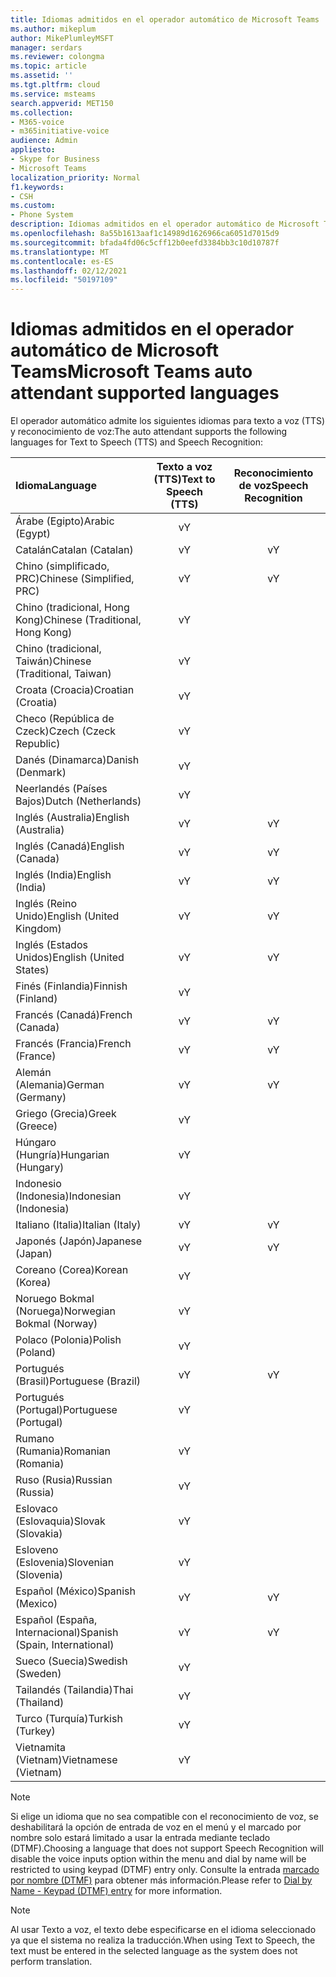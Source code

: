```yaml
---
title: Idiomas admitidos en el operador automático de Microsoft Teams
ms.author: mikeplum
author: MikePlumleyMSFT
manager: serdars
ms.reviewer: colongma
ms.topic: article
ms.assetid: ''
ms.tgt.pltfrm: cloud
ms.service: msteams
search.appverid: MET150
ms.collection:
- M365-voice
- m365initiative-voice
audience: Admin
appliesto:
- Skype for Business
- Microsoft Teams
localization_priority: Normal
f1.keywords:
- CSH
ms.custom:
- Phone System
description: Idiomas admitidos en el operador automático de Microsoft Teams
ms.openlocfilehash: 8a55b1613aaf1c14989d1626966ca6051d7015d9
ms.sourcegitcommit: bfada4fd06c5cff12b0eefd3384bb3c10d10787f
ms.translationtype: MT
ms.contentlocale: es-ES
ms.lasthandoff: 02/12/2021
ms.locfileid: "50197109"
---
```

# <a name="microsoft-teams-auto-attendant-supported-languages"></a><span data-ttu-id="71d30-103">Idiomas admitidos en el operador automático de Microsoft Teams</span><span class="sxs-lookup"><span data-stu-id="71d30-103">Microsoft Teams auto attendant supported languages</span></span>

<span data-ttu-id="71d30-104">El operador automático admite los siguientes idiomas para texto a voz (TTS) y reconocimiento de voz:</span><span class="sxs-lookup"><span data-stu-id="71d30-104">The auto attendant supports the following languages for Text to Speech (TTS) and Speech Recognition:</span></span>

|<span data-ttu-id="71d30-105">Idioma</span><span class="sxs-lookup"><span data-stu-id="71d30-105">Language</span></span>                                |<span data-ttu-id="71d30-106">Texto a voz (TTS)</span><span class="sxs-lookup"><span data-stu-id="71d30-106">Text to Speech (TTS)</span></span>     |<span data-ttu-id="71d30-107">Reconocimiento de voz</span><span class="sxs-lookup"><span data-stu-id="71d30-107">Speech Recognition</span></span>                     |
|:---------------------------------------|:-----------------------:|:-------------------------------------:|
|<span data-ttu-id="71d30-108">Árabe (Egipto)</span><span class="sxs-lookup"><span data-stu-id="71d30-108">Arabic (Egypt)</span></span>                          |<span data-ttu-id="71d30-109">v</span><span class="sxs-lookup"><span data-stu-id="71d30-109">Y</span></span>                        |                                       |
|<span data-ttu-id="71d30-110">Catalán</span><span class="sxs-lookup"><span data-stu-id="71d30-110">Catalan (Catalan)</span></span>                       |<span data-ttu-id="71d30-111">v</span><span class="sxs-lookup"><span data-stu-id="71d30-111">Y</span></span>                        |<span data-ttu-id="71d30-112">v</span><span class="sxs-lookup"><span data-stu-id="71d30-112">Y</span></span>                                      |
|<span data-ttu-id="71d30-113">Chino (simplificado, PRC)</span><span class="sxs-lookup"><span data-stu-id="71d30-113">Chinese (Simplified, PRC)</span></span>               |<span data-ttu-id="71d30-114">v</span><span class="sxs-lookup"><span data-stu-id="71d30-114">Y</span></span>                        |<span data-ttu-id="71d30-115">v</span><span class="sxs-lookup"><span data-stu-id="71d30-115">Y</span></span>                                      |
|<span data-ttu-id="71d30-116">Chino (tradicional, Hong Kong)</span><span class="sxs-lookup"><span data-stu-id="71d30-116">Chinese (Traditional, Hong Kong)</span></span>        |<span data-ttu-id="71d30-117">v</span><span class="sxs-lookup"><span data-stu-id="71d30-117">Y</span></span>                        |                                       |
|<span data-ttu-id="71d30-118">Chino (tradicional, Taiwán)</span><span class="sxs-lookup"><span data-stu-id="71d30-118">Chinese (Traditional, Taiwan)</span></span>           |<span data-ttu-id="71d30-119">v</span><span class="sxs-lookup"><span data-stu-id="71d30-119">Y</span></span>                        |                                       |    
|<span data-ttu-id="71d30-120">Croata (Croacia)</span><span class="sxs-lookup"><span data-stu-id="71d30-120">Croatian (Croatia)</span></span>                      |<span data-ttu-id="71d30-121">v</span><span class="sxs-lookup"><span data-stu-id="71d30-121">Y</span></span>                        |                                       |    
|<span data-ttu-id="71d30-122">Checo (República de Czeck)</span><span class="sxs-lookup"><span data-stu-id="71d30-122">Czech (Czeck Republic)</span></span>                  |<span data-ttu-id="71d30-123">v</span><span class="sxs-lookup"><span data-stu-id="71d30-123">Y</span></span>                        |                                       |    
|<span data-ttu-id="71d30-124">Danés (Dinamarca)</span><span class="sxs-lookup"><span data-stu-id="71d30-124">Danish (Denmark)</span></span>                        |<span data-ttu-id="71d30-125">v</span><span class="sxs-lookup"><span data-stu-id="71d30-125">Y</span></span>                        |                                       |    
|<span data-ttu-id="71d30-126">Neerlandés (Países Bajos)</span><span class="sxs-lookup"><span data-stu-id="71d30-126">Dutch (Netherlands)</span></span>                     |<span data-ttu-id="71d30-127">v</span><span class="sxs-lookup"><span data-stu-id="71d30-127">Y</span></span>                        |                                       |    
|<span data-ttu-id="71d30-128">Inglés (Australia)</span><span class="sxs-lookup"><span data-stu-id="71d30-128">English (Australia)</span></span>                     |<span data-ttu-id="71d30-129">v</span><span class="sxs-lookup"><span data-stu-id="71d30-129">Y</span></span>                        |<span data-ttu-id="71d30-130">v</span><span class="sxs-lookup"><span data-stu-id="71d30-130">Y</span></span>                                      |
|<span data-ttu-id="71d30-131">Inglés (Canadá)</span><span class="sxs-lookup"><span data-stu-id="71d30-131">English (Canada)</span></span>                        |<span data-ttu-id="71d30-132">v</span><span class="sxs-lookup"><span data-stu-id="71d30-132">Y</span></span>                        |<span data-ttu-id="71d30-133">v</span><span class="sxs-lookup"><span data-stu-id="71d30-133">Y</span></span>                                      |
|<span data-ttu-id="71d30-134">Inglés (India)</span><span class="sxs-lookup"><span data-stu-id="71d30-134">English (India)</span></span>                         |<span data-ttu-id="71d30-135">v</span><span class="sxs-lookup"><span data-stu-id="71d30-135">Y</span></span>                        |<span data-ttu-id="71d30-136">v</span><span class="sxs-lookup"><span data-stu-id="71d30-136">Y</span></span>                                      |
|<span data-ttu-id="71d30-137">Inglés (Reino Unido)</span><span class="sxs-lookup"><span data-stu-id="71d30-137">English (United Kingdom)</span></span>                |<span data-ttu-id="71d30-138">v</span><span class="sxs-lookup"><span data-stu-id="71d30-138">Y</span></span>                        |<span data-ttu-id="71d30-139">v</span><span class="sxs-lookup"><span data-stu-id="71d30-139">Y</span></span>                                      |
|<span data-ttu-id="71d30-140">Inglés (Estados Unidos)</span><span class="sxs-lookup"><span data-stu-id="71d30-140">English (United States)</span></span>                 |<span data-ttu-id="71d30-141">v</span><span class="sxs-lookup"><span data-stu-id="71d30-141">Y</span></span>                        |<span data-ttu-id="71d30-142">v</span><span class="sxs-lookup"><span data-stu-id="71d30-142">Y</span></span>                                      |
|<span data-ttu-id="71d30-143">Finés (Finlandia)</span><span class="sxs-lookup"><span data-stu-id="71d30-143">Finnish (Finland)</span></span>                       |<span data-ttu-id="71d30-144">v</span><span class="sxs-lookup"><span data-stu-id="71d30-144">Y</span></span>                        |                                       |    
|<span data-ttu-id="71d30-145">Francés (Canadá)</span><span class="sxs-lookup"><span data-stu-id="71d30-145">French (Canada)</span></span>                         |<span data-ttu-id="71d30-146">v</span><span class="sxs-lookup"><span data-stu-id="71d30-146">Y</span></span>                        |<span data-ttu-id="71d30-147">v</span><span class="sxs-lookup"><span data-stu-id="71d30-147">Y</span></span>                                      |
|<span data-ttu-id="71d30-148">Francés (Francia)</span><span class="sxs-lookup"><span data-stu-id="71d30-148">French (France)</span></span>                         |<span data-ttu-id="71d30-149">v</span><span class="sxs-lookup"><span data-stu-id="71d30-149">Y</span></span>                        |<span data-ttu-id="71d30-150">v</span><span class="sxs-lookup"><span data-stu-id="71d30-150">Y</span></span>                                      |
|<span data-ttu-id="71d30-151">Alemán (Alemania)</span><span class="sxs-lookup"><span data-stu-id="71d30-151">German (Germany)</span></span>                        |<span data-ttu-id="71d30-152">v</span><span class="sxs-lookup"><span data-stu-id="71d30-152">Y</span></span>                        |<span data-ttu-id="71d30-153">v</span><span class="sxs-lookup"><span data-stu-id="71d30-153">Y</span></span>                                      |
|<span data-ttu-id="71d30-154">Griego (Grecia)</span><span class="sxs-lookup"><span data-stu-id="71d30-154">Greek (Greece)</span></span>                          |<span data-ttu-id="71d30-155">v</span><span class="sxs-lookup"><span data-stu-id="71d30-155">Y</span></span>                        |                                       |
|<span data-ttu-id="71d30-156">Húngaro (Hungría)</span><span class="sxs-lookup"><span data-stu-id="71d30-156">Hungarian (Hungary)</span></span>                     |<span data-ttu-id="71d30-157">v</span><span class="sxs-lookup"><span data-stu-id="71d30-157">Y</span></span>                        |                                       |
|<span data-ttu-id="71d30-158">Indonesio (Indonesia)</span><span class="sxs-lookup"><span data-stu-id="71d30-158">Indonesian (Indonesia)</span></span>                  |<span data-ttu-id="71d30-159">v</span><span class="sxs-lookup"><span data-stu-id="71d30-159">Y</span></span>                        |                                       |
|<span data-ttu-id="71d30-160">Italiano (Italia)</span><span class="sxs-lookup"><span data-stu-id="71d30-160">Italian (Italy)</span></span>                         |<span data-ttu-id="71d30-161">v</span><span class="sxs-lookup"><span data-stu-id="71d30-161">Y</span></span>                        |<span data-ttu-id="71d30-162">v</span><span class="sxs-lookup"><span data-stu-id="71d30-162">Y</span></span>                                      |
|<span data-ttu-id="71d30-163">Japonés (Japón)</span><span class="sxs-lookup"><span data-stu-id="71d30-163">Japanese (Japan)</span></span>                        |<span data-ttu-id="71d30-164">v</span><span class="sxs-lookup"><span data-stu-id="71d30-164">Y</span></span>                        |<span data-ttu-id="71d30-165">v</span><span class="sxs-lookup"><span data-stu-id="71d30-165">Y</span></span>                                      |
|<span data-ttu-id="71d30-166">Coreano (Corea)</span><span class="sxs-lookup"><span data-stu-id="71d30-166">Korean (Korea)</span></span>                          |<span data-ttu-id="71d30-167">v</span><span class="sxs-lookup"><span data-stu-id="71d30-167">Y</span></span>                        |                                       |    
|<span data-ttu-id="71d30-168">Noruego Bokmal (Noruega)</span><span class="sxs-lookup"><span data-stu-id="71d30-168">Norwegian Bokmal (Norway)</span></span>               |<span data-ttu-id="71d30-169">v</span><span class="sxs-lookup"><span data-stu-id="71d30-169">Y</span></span>                        |                                       |    
|<span data-ttu-id="71d30-170">Polaco (Polonia)</span><span class="sxs-lookup"><span data-stu-id="71d30-170">Polish (Poland)</span></span>                         |<span data-ttu-id="71d30-171">v</span><span class="sxs-lookup"><span data-stu-id="71d30-171">Y</span></span>                        |                                       |    
|<span data-ttu-id="71d30-172">Portugués (Brasil)</span><span class="sxs-lookup"><span data-stu-id="71d30-172">Portuguese (Brazil)</span></span>                     |<span data-ttu-id="71d30-173">v</span><span class="sxs-lookup"><span data-stu-id="71d30-173">Y</span></span>                        |<span data-ttu-id="71d30-174">v</span><span class="sxs-lookup"><span data-stu-id="71d30-174">Y</span></span>                                      |
|<span data-ttu-id="71d30-175">Portugués (Portugal)</span><span class="sxs-lookup"><span data-stu-id="71d30-175">Portuguese (Portugal)</span></span>                   |<span data-ttu-id="71d30-176">v</span><span class="sxs-lookup"><span data-stu-id="71d30-176">Y</span></span>                        |                                       |    
|<span data-ttu-id="71d30-177">Rumano (Rumania)</span><span class="sxs-lookup"><span data-stu-id="71d30-177">Romanian (Romania)</span></span>                      |<span data-ttu-id="71d30-178">v</span><span class="sxs-lookup"><span data-stu-id="71d30-178">Y</span></span>                        |                                       |    
|<span data-ttu-id="71d30-179">Ruso (Rusia)</span><span class="sxs-lookup"><span data-stu-id="71d30-179">Russian (Russia)</span></span>                        |<span data-ttu-id="71d30-180">v</span><span class="sxs-lookup"><span data-stu-id="71d30-180">Y</span></span>                        |                                       |    
|<span data-ttu-id="71d30-181">Eslovaco (Eslovaquia)</span><span class="sxs-lookup"><span data-stu-id="71d30-181">Slovak (Slovakia)</span></span>                       |<span data-ttu-id="71d30-182">v</span><span class="sxs-lookup"><span data-stu-id="71d30-182">Y</span></span>                        |                                       |    
|<span data-ttu-id="71d30-183">Esloveno (Eslovenia)</span><span class="sxs-lookup"><span data-stu-id="71d30-183">Slovenian (Slovenia)</span></span>                    |<span data-ttu-id="71d30-184">v</span><span class="sxs-lookup"><span data-stu-id="71d30-184">Y</span></span>                        |                                       |    
|<span data-ttu-id="71d30-185">Español (México)</span><span class="sxs-lookup"><span data-stu-id="71d30-185">Spanish (Mexico)</span></span>                        |<span data-ttu-id="71d30-186">v</span><span class="sxs-lookup"><span data-stu-id="71d30-186">Y</span></span>                        |<span data-ttu-id="71d30-187">v</span><span class="sxs-lookup"><span data-stu-id="71d30-187">Y</span></span>                                      |
|<span data-ttu-id="71d30-188">Español (España, Internacional)</span><span class="sxs-lookup"><span data-stu-id="71d30-188">Spanish (Spain, International)</span></span>          |<span data-ttu-id="71d30-189">v</span><span class="sxs-lookup"><span data-stu-id="71d30-189">Y</span></span>                        |<span data-ttu-id="71d30-190">v</span><span class="sxs-lookup"><span data-stu-id="71d30-190">Y</span></span>                                      |
|<span data-ttu-id="71d30-191">Sueco (Suecia)</span><span class="sxs-lookup"><span data-stu-id="71d30-191">Swedish (Sweden)</span></span>                        |<span data-ttu-id="71d30-192">v</span><span class="sxs-lookup"><span data-stu-id="71d30-192">Y</span></span>                        |                                       |    
|<span data-ttu-id="71d30-193">Tailandés (Tailandia)</span><span class="sxs-lookup"><span data-stu-id="71d30-193">Thai (Thailand)</span></span>                         |<span data-ttu-id="71d30-194">v</span><span class="sxs-lookup"><span data-stu-id="71d30-194">Y</span></span>                        |                                       |    
|<span data-ttu-id="71d30-195">Turco (Turquía)</span><span class="sxs-lookup"><span data-stu-id="71d30-195">Turkish (Turkey)</span></span>                        |<span data-ttu-id="71d30-196">v</span><span class="sxs-lookup"><span data-stu-id="71d30-196">Y</span></span>                        |                                       |    
|<span data-ttu-id="71d30-197">Vietnamita (Vietnam)</span><span class="sxs-lookup"><span data-stu-id="71d30-197">Vietnamese (Vietnam)</span></span>                    |<span data-ttu-id="71d30-198">v</span><span class="sxs-lookup"><span data-stu-id="71d30-198">Y</span></span>                        |                                       |    

> [!NOTE]
> <span data-ttu-id="71d30-199">Si elige un idioma que no sea compatible con el reconocimiento de voz, se deshabilitará la opción de entrada de voz en el menú y el marcado por nombre solo estará limitado a usar la entrada mediante teclado (DTMF).</span><span class="sxs-lookup"><span data-stu-id="71d30-199">Choosing a language that does not support Speech Recognition will disable the voice inputs option within the menu and dial by name will be restricted to using keypad (DTMF) entry only.</span></span> <span data-ttu-id="71d30-200">Consulte la entrada [marcado por nombre (DTMF)](dial-voice-reference.md#dial-by-name---keypad-dtmf-entry) para obtener más información.</span><span class="sxs-lookup"><span data-stu-id="71d30-200">Please refer to [Dial by Name - Keypad (DTMF) entry](dial-voice-reference.md#dial-by-name---keypad-dtmf-entry) for more information.</span></span>

> [!NOTE]
> <span data-ttu-id="71d30-201">Al usar Texto a voz, el texto debe especificarse en el idioma seleccionado ya que el sistema no realiza la traducción.</span><span class="sxs-lookup"><span data-stu-id="71d30-201">When using Text to Speech, the text must be entered in the selected language as the system does not perform translation.</span></span>
